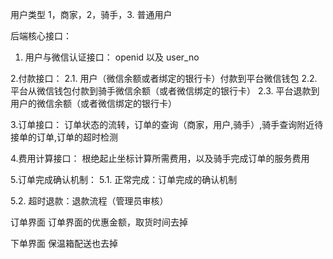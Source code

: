 用户类型 1，商家，2，骑手，3. 普通用户

后端核心接口：

1. 用户与微信认证接口：
   openid 以及 user_no

2.付款接口：
2.1. 用户（微信余额或者绑定的银行卡）付款到平台微信钱包
2.2. 平台从微信钱包付款到骑手微信余额（或者微信绑定的银行卡）
2.3. 平台退款到用户的微信余额（或者微信绑定的银行卡）

3.订单接口：
订单状态的流转，订单的查询（商家，用户,骑手）,骑手查询附近待接单的订单,订单的超时检测

4.费用计算接口：
根绝起止坐标计算所需费用，以及骑手完成订单的服务费用

5.订单完成确认机制：
5.1. 正常完成：订单完成的确认机制

5.2. 超时退款：退款流程（管理员审核）

订单界面
订单界面的优惠金额，取货时间去掉

下单界面
保温箱配送也去掉
